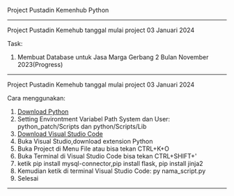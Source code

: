 Project Pustadin Kemenhub Python

---------------------------------------------------------------------------------------------------------------------------------------------------------------------------------------------------------------------------------------------------------------------------------

Project Pustadin Kemehub tanggal mulai project 03 Januari 2024

Task:
1. Membuat Database untuk Jasa Marga Gerbang 2 Bulan November 2023(Progress)

---------------------------------------------------------------------------------------------------------------------------------------------------------------------------------------------------------------------------------------------------------------------------------

Project Pustadin Kemehub tanggal mulai project 03 Januari 2024

Cara menggunakan:

1. [Download Python]("https://www.python.org/downloads/")
2. Setting Environtment Variabel Path System dan User: python_patch/Scripts dan python/Scripts/Lib
3. [Download Visual Studio Code]("https://code.visualstudio.com/download")
4. Buka Visual Studio,download extension Python
5. Buka Project di Menu File atau bisa tekan CTRL+K+O
6. Buka Terminal di Visual Studio Code bisa tekan CTRL+SHIFT+'
7. ketik pip install mysql-connector,pip install flask, pip install jinja2
8. Kemudian ketik di terminal Visual Studio Code: py nama_script.py
9. Selesai

---------------------------------------------------------------------------------------------------------------------------------------------------------------------------------------------------------------------------------------------------------------------------------



